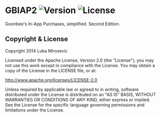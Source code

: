 # GBIAP2 ![Version](https://img.shields.io/cocoapods/v/GBIAP2.svg?style=flat)&nbsp;![License](https://img.shields.io/badge/license-Apache_2-green.svg?style=flat)

Goonbee's In-App Purchases, simplified. Second Edition.

Copyright & License
------------

Copyright 2014 Luka Mirosevic

Licensed under the Apache License, Version 2.0 (the "License"); you may not use this work except in compliance with the License. You may obtain a copy of the License in the LICENSE file, or at:

http://www.apache.org/licenses/LICENSE-2.0

Unless required by applicable law or agreed to in writing, software distributed under the License is distributed on an "AS IS" BASIS, WITHOUT WARRANTIES OR CONDITIONS OF ANY KIND, either express or implied. See the License for the specific language governing permissions and limitations under the License.
